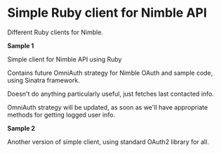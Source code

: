 Simple Ruby client for Nimble API
=================================

Different Ruby clients for Nimble.

**Sample 1**

Simple client for Nimble API using Ruby

Contains future OmniAuth strategy for Nimble OAuth and sample code, using Sinatra framework. 

Doesn't do anything particularly useful, just fetches last contacted info. 

OmniAuth strategy will be updated, as soon as we'll have appropriate methods for getting logged user info. 

**Sample 2**

Another version of simple client, using standard OAuth2 library for all. 
